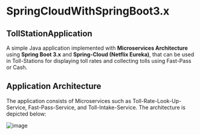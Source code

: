 # SpringCloudWithSpringBoot3.x

## TollStationApplication

A simple Java application implemented with **Microservices Architecture** using **Spring Boot 3.x** and **Spring-Cloud (Netflix Eureka)**, that can be used in Toll-Stations for displaying toll rates and collecting tolls using Fast-Pass or Cash.

## Application Architecture

The application consists of Microservices such as Toll-Rate-Look-Up-Service, Fast-Pass-Service, and Toll-Intake-Service. The architecture is depicted below:

![image](https://github.com/SwathiManag/SpringCloudWithSpringBoot3.x/assets/62307366/0ff2752f-f106-4602-a04e-958fc490ebcd)
